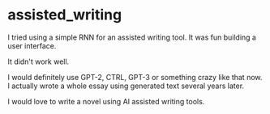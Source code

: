 # assisted_writing

I tried using a simple RNN for an assisted writing tool. It was fun building a user interface. 

It didn't work well. 

I would definitely use GPT-2, CTRL, GPT-3 or something crazy like that now. I actually wrote a whole essay using generated text several years later. 

I would love to write a novel using AI assisted writing tools. 
